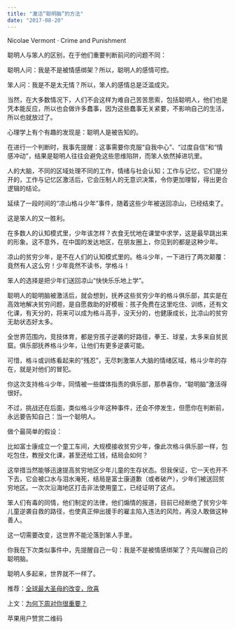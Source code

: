```yaml
---
title: "激活“聪明脑”的方法"
date: "2017-08-20"
---
```


Nicolae Vermont · Crime and Punishment

聪明人与笨人的区别，在于他们重要判断前问的问题不同：

聪明人问：我是不是被情感绑架？所以，聪明人的感情可控。

笨人问：我是不是太无情？所以，笨人的感情总是泛滥成灾。

当然，在大多数情况下，人们不会这样为难自己苦苦思索，包括聪明人，他们也是凭本能反应，所以也会做许多蠢事，因为这些蠢事无关紧要，不影响自己的生活，所以也就放过了。

心理学上有个有趣的发现是：聪明人是被告知的。

在进行一个判断时，我事先提醒：这事需要你克服“自我中心”、“过度自信”和“情感冲动”，结果是聪明人往往会避免这些思维陷阱，而笨人依然掉进坑里。

人的大脑，不同的区域处理不同的工作，情绪与社会认知；工作与记忆，它们是分开的，工作与记忆区激活后，它会压制人的无意识决策，令你更加理智，得出更合逻辑的结论。

延续了一段时间的“凉山格斗少年”事件，随着这些少年被送回凉山，已经结束了。  

这是笨人的又一胜利。

在多数人的认知模式里，少年该怎样？衣食无忧地在课堂中求学，这是最早跳出来的形象。这不意外，在中国的发达地区，在朋友圈上，你见到的都是这种少年。

凉山的贫穷少年，是不在人们的认知模式里的。格斗少年，一下进行了两次颠覆：竟然有人这么穷！少年竟然不读书，学格斗！

笨人的选择是把少年们送回凉山“快快乐乐地上学”。

聪明人的聪明脑被激活后，就会想到，抚养这些贫穷少年的格斗俱乐部，其实是在高效地解决贫穷问题，是自愿救助的好模板：孩子免费在这里吃住、训练，还有文化课，有天分的，将来可以成为格斗高手，没天分的，也健康成长，比凉山的贫穷无助状态好太多。

全世界范围内，竞技体育，都是穷孩子逆袭的好路径，拳王、球星，太多来自贫民窟。俱乐部抚养格斗少年，让他们有更多逆袭可能。

可惜，格斗或训练看起来的“残忍”，无尽刺激笨人大脑的情绪区域，格斗少年的存在，就是对他们的冒犯。

你这次支持格斗少年，同情被一些媒体指责的俱乐部，那恭喜你，“聪明脑”激活得很好。

不过，挑战还在后面，类似格斗少年这种事件，还会不停发生，但愿你在判断前，永远要告知自己：当一个聪明人。

做个最简单的假设：

比如富士康成立一个童工车间，大规模接收贫穷少年，像此次格斗俱乐部一样，包吃包住，教授文化课，甚至还给工钱，结局会如何？

这举措当然能够迅速提高贫穷地区少年儿童的生存状态。但我保证，它一天也开不下去，它会被口水与泪水淹死，结局是富士康道歉（或者破产），少年们被送回贫穷地区。一次次沿海地区打击非法使用童工，已经证明了这点。

笨人们有毒的同情，他们制定的法律，他们煽情的报道，目前已经断绝了贫穷少年儿童逆袭自救的路径，也使真正伸出援手的雇主陷入违法的风险，再没人敢做这种善人。

这一切需要改变，这世界不能沦落到笨人手里。

你我在下次类似事件中，先提醒自己一句：我是不是被情感绑架了？先叫醒自己的聪明脑。

聪明人多起来，世界就不一样了。

推荐：[全球最大圣母的改变，欣喜](http://mp.weixin.qq.com/s?__biz=MjM5NDU0Mjk2MQ==&mid=2651623227&idx=1&sn=1ef26812becf81f6a35b2a0747868fc8&chksm=bd7e0b258a09823322df936da09622d00e1f6525ed11d034d9e22828cb7dc95eeda28be8e09b&scene=21#wechat_redirect)

上文：[为何下周对你很重要？](http://mp.weixin.qq.com/s?__biz=MjM5NDU0Mjk2MQ==&mid=2651623372&idx=1&sn=0a27ce920b04dc61f7bc27535cc59c02&chksm=bd7e0bd28a0982c4659ee1bec241d50bcdbb6403dba56ad79902a1b00fc1b160e7acd02584f2&scene=21#wechat_redirect)

苹果用户赞赏二维码
